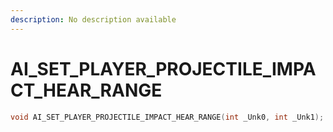 ```yaml
---
description: No description available 
---
```


# AI_SET_PLAYER_PROJECTILE_IMPACT_HEAR_RANGE

```cpp
void AI_SET_PLAYER_PROJECTILE_IMPACT_HEAR_RANGE(int _Unk0, int _Unk1);
```